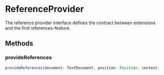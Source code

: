 # ReferenceProvider

The reference provider interface defines the contract between extensions and the find references-feature.

## Methods

### provideReferences

```typescript
provideReferences(document: TextDocument, position: Position, context: ReferenceContext, token: CancellationToken): ProviderResult<Location[]>
```

